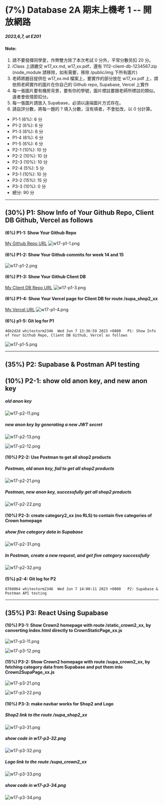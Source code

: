 # (7%) Database 2A 期末上機考 1 -- 開放網路

##### 2023,6,7, at E201

#### Note:

1. 請不要發揮同學愛，作弊雙方除了本次考試 0 分外，平常分數另扣 20 分。
2. iClass 上請繳交 w17_xx.md, w17_xx.pdf，還有 1112-client-db-1234567.zip (node_module 請移除，如有需要，移除 /public/img 下所有圖片)
3. 老師將題目提供在 w17_xx.md 檔案上，要實作的部分放在 w17_xx.pdf 上，請依照老師實作的圖片在你自己的 Github repo, Supabase, Vercel 上實作
4. 每一張圖片要有機房背景，要有你的學號，圖片標註要跟老師所標註的類似。違者會依情節扣分。
5. 每一張圖片請放入 Supabase，必須以遠端圖片方式存在。
6. 請自評分數，將每一題的 ? 填入分數，沒有填者，不會批改，以 0 分計算。

- P1-1 (6%): 6 分
- P1-2 (6%): 6 分
- P1-3 (6%): 6 分
- P1-4 (6%): 6 分
- P1-5 (6%): 6 分
- P2-1 (10%): 10 分
- P2-2 (10%): 10 分
- P2-3 (10%): 10 分
- P2-4 (5%): 5 分
- P3-1 (10%): 10 分
- P3-2 (15%): 15 分
- P3-3 (10%): 0 分
- 總分: 90 分

---

## (30%) P1: Show Info of Your Github Repo, Client DB Github, Vercel as follows

#### (6%) P1-1: Show Your Github Repo

[My Github Repo URL](https://github.com/whitestorm2346/1112-2A-db-demo-410411218/tree/main)
![w17-p1-1.png](https://knydzmtaffycodqcbnhz.supabase.co/storage/v1/object/public/demo-18/md_2A_img/w17-p1-1.png)

#### (6%) P1-2: Show Your Github commits for week 14 and 15

![w17-p1-2.png](https://knydzmtaffycodqcbnhz.supabase.co/storage/v1/object/public/demo-18/md_2A_img/w17-p1-2.png)

#### (6%) P1-3: Show Your Github Client DB

[My Client DB Repo URL](https://github.com/whitestorm2346/1112-client-db_18)
![w17-p1-3.png](https://knydzmtaffycodqcbnhz.supabase.co/storage/v1/object/public/demo-18/md_2A_img/w17-p1-3.png)

#### (6%) P1-4: Show Your Vercel page for Client DB for route /supa_shop2_xx

[My Vercel URL](https://1112-client-db-18.vercel.app/)
![w17-p1-4.png](https://knydzmtaffycodqcbnhz.supabase.co/storage/v1/object/public/demo-18/md_2A_img/w17-p1-4.png)

#### (6%) p1-5: Git log for P1

```
46b2d2d whitestorm2346  Wed Jun 7 13:36:59 2023 +0800   P1: Show Info of Your Github Repo, Client DB Github, Vercel as follows
```

![w17-p1-5.png](https://knydzmtaffycodqcbnhz.supabase.co/storage/v1/object/public/demo-18/md_2A_img/w17-p1-5.png)

---

## (35%) P2: Supabase & Postman API testing

## (10%) P2-1: show old anon key, and new anon key

##### old anon key

![w17-p2-11.png](https://knydzmtaffycodqcbnhz.supabase.co/storage/v1/object/public/demo-18/md_2A_img/w17-p2-11.png)

##### new anon key by generating a new JWT secret

![w17-p2-13.png](https://knydzmtaffycodqcbnhz.supabase.co/storage/v1/object/public/demo-18/md_2A_img/w17-p2-13.png)

![w17-p2-12.png](https://knydzmtaffycodqcbnhz.supabase.co/storage/v1/object/public/demo-18/md_2A_img/w17-p2-12.png)

#### (10%) P2-2: Use Postman to get all shop2 products

##### Postman, old anon key, fail to get all shop2 products

![w17-p2-21.png](https://knydzmtaffycodqcbnhz.supabase.co/storage/v1/object/public/demo-18/md_2A_img/w17-p2-21.png)

##### Postman, new anon key, successfully get all shop2 products

![w17-p2-22.png](https://knydzmtaffycodqcbnhz.supabase.co/storage/v1/object/public/demo-18/md_2A_img/w17-p2-22.png)

#### (10%) P2-3: create category2_xx (no RLS) to contain five categories of Crown homepage

##### show five category data in Supabase

![w17-p2-31.png](https://knydzmtaffycodqcbnhz.supabase.co/storage/v1/object/public/demo-18/md_2A_img/w17-p2-31.png)

##### In Postman, create a new request, and get five category successfully

![w17-p2-32.png](https://knydzmtaffycodqcbnhz.supabase.co/storage/v1/object/public/demo-18/md_2A_img/w17-p2-32.png)

#### (5%) p2-4: Git log for P2

```
8760064 whitestorm2346  Wed Jun 7 14:00:11 2023 +0800   P2: Supabase & Postman API testing
```

---

## (35%) P3: React Using Supabase

#### (10%) P3-1: Show Crown2 homepage with route /static_crown2_xx, by converting index.html directly to CrownStaticPage_xx.js

![w17-p3-11.png](https://knydzmtaffycodqcbnhz.supabase.co/storage/v1/object/public/demo-18/md_2A_img/w17-p3-11.png)

![w17-p3-12.png](https://knydzmtaffycodqcbnhz.supabase.co/storage/v1/object/public/demo-18/md_2A_img/w17-p3-12.png)

#### (15%) P3-2: Show Crown2 homepage with route /supa_crown2_xx, by fetching category data from Supabase and put them into Crown2SupaPage_xx.js

![w17-p3-21.png](https://knydzmtaffycodqcbnhz.supabase.co/storage/v1/object/public/demo-18/md_2A_img/w17-p3-21.png)

![w17-p3-22.png](https://knydzmtaffycodqcbnhz.supabase.co/storage/v1/object/public/demo-18/md_2A_img/w17-p3-22.png)

#### (10%) P3-3: make navbar works for Shop2 and Logo

##### Shop2 link to the route /supa_shop2_xx

![w17-p3-31.png]()

##### show code in w17-p3-32.png

![w17-p3-32.png]()

##### Logo link to the route /supa_crown2_xx

![w17-p3-33.png]()

##### show code in w17-p3-34.png

![w17-p3-34.png]()
